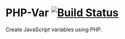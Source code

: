 PHP-Var [![Build Status](https://travis-ci.org/aniketpant/php-var.svg?branch=master)](https://travis-ci.org/aniketpant/php-var)
=========

Create JavaScript variables using PHP.
